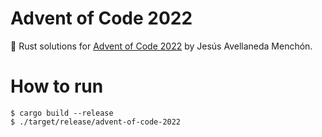 # Advent of Code 2022

🦀 Rust solutions for [Advent of Code 2022](https://adventofcode.com/) by Jesús Avellaneda Menchón.

# How to run

```console
$ cargo build --release
$ ./target/release/advent-of-code-2022
```
